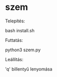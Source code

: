 # szem

Telepítés:

bash install.sh

Futtatás:

python3 szem.py

Leállítás: 

'q' billentyű lenyomása
